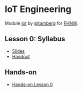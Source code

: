 # IoT Engineering
Module [iot](https://www.fhnw.ch/de/studium/module/9280188) by [@tamberg](https://twitter.com/tamberg) for [FHNW](https://www.fhnw.ch/).

## Lesson 0: Syllabus
- [Slides](http://www.tamberg.org/fhnw/2021/hs/IoT00Syllabus.pdf)
- [Handout](http://www.tamberg.org/fhnw/2021/hs/IoT00SyllabusHandout.pdf)

## Hands-on
- [Hands-on Lesson 0](../../../../fhnw-iot-work-00/blob/master/README.md)
